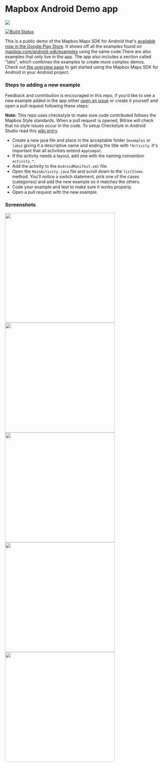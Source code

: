 # Mapbox Android Demo app

![](https://github.com/mapbox/mapbox-android-demo/blob/master/screenshots/splash.png)

[![Build Status](https://www.bitrise.io/app/9778f1e5f744661f.svg?token=bNy-zoctPHivmB6e8inudA&branch=master)](https://www.bitrise.io/app/9778f1e5f744661f)

This is a public demo of the Mapbox Maps SDK for Android that's [available now in the Google Play Store](https://play.google.com/store/apps/details?id=com.mapbox.mapboxandroiddemo). It shows off all the examples found on [mapbox.com/android-sdk/examples](https://www.mapbox.com/android-sdk/examples/) using the same code.There are also examples that only live in the app. The app also includes a section called "labs", which combines the examples to create more complex demos. Check out [the overview page](https://www.mapbox.com/android-sdk/) to get started using the Mapbox Maps SDK for Android in your Android project.

### Steps to adding a new example
Feedback and contribution is encouraged in this repo, if you'd like to see a new example added in the app either [open an issue](https://github.com/mapbox/mapbox-android-demo/issues) or create it yourself and open a pull request following these steps:

**Note:** This repo uses checkstyle to make sure code contributed follows the Mapbox Style standards. When a pull request is opened, Bitrise will check that no style issues occur in the code. To setup Checkstyle in Android Studio read this [wiki entry](https://github.com/mapbox/mapbox-android-demo/wiki/Setting-up-Mapbox-checkstyle).

* Create a new java file and place in the acceptable folder (`examples` or `labs`) giving it a descriptive name and ending the title with `*Activity`. It's important that all activities extend `AppCompat`.
* If the activity needs a layout, add one with the naming convention `activity_*`.
* Add the activity to the `AndroidManifest.xml` file.
* Open the `MainActivity.java` file and scroll down to the `listItems` method. You'll notice a switch statement, pick one of the cases (categories) and add the new example so it matches the others. 
* Code your example and test to make sure it works properly.
* Open a pull request with the new example.

### Screenshots
<img src="https://github.com/mapbox/mapbox-android-demo/blob/master/screenshots/phone/main-activity.png" width="360">
<img src="https://github.com/mapbox/mapbox-android-demo/blob/master/screenshots/phone/navigation-drawer.png" width="360">
<img src="https://github.com/mapbox/mapbox-android-demo/blob/master/screenshots/phone/custom-marker-example.png" width="360">
<img src="https://github.com/mapbox/mapbox-android-demo/blob/master/screenshots/phone/following-route.png" width="360">
<img src="https://github.com/mapbox/mapbox-android-demo/blob/master/screenshots/phone/user-location.png" width="360">
